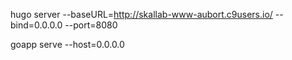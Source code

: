 hugo server --baseURL=http://skallab-www-aubort.c9users.io/ --bind=0.0.0.0 --port=8080

goapp serve --host=0.0.0.0